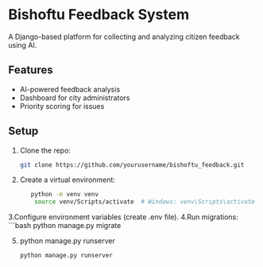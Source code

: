 # Bishoftu Feedback System

A Django-based platform for collecting and analyzing citizen feedback using AI.

## Features
- AI-powered feedback analysis 
- Dashboard for city administrators
- Priority scoring for issues

## Setup
1. Clone the repo:
   ```bash
   git clone https://github.com/yourusername/bishoftu_feedback.git
2. Create a virtual environment:
   ```bash
      python -m venv venv
       source venv/Scripts/activate  # Windows: venv\Scripts\activate

3.Configure environment variables (create .env file).
4.Run migrations:
    ```bash
       python manage.py migrate

5. python manage.py runserver
    ```bash
   python manage.py runserver
